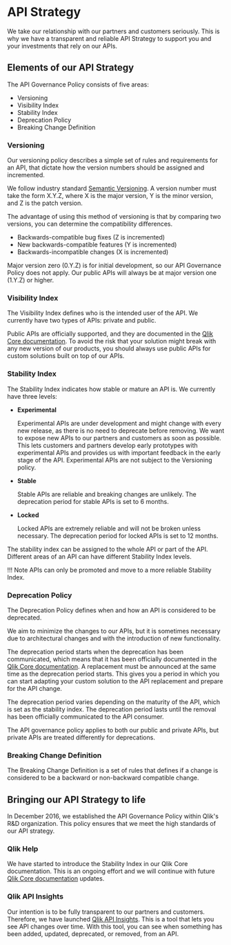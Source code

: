 # API Strategy

We take our relationship with our partners and customers seriously. This is why we have a transparent
and reliable API Strategy to support you and your investments that rely on our APIs.

## Elements of our API Strategy

The API Governance Policy consists of five areas:

* Versioning
* Visibility Index
* Stability Index
* Deprecation Policy
* Breaking Change Definition

### Versioning

Our versioning policy describes a simple set of rules and requirements for an API, that dictate how the version
numbers should be assigned and incremented.

We follow industry standard [Semantic Versioning](https://semver.org/). A version number must take the form
X.Y.Z, where X is the major version, Y is the minor version, and Z is the patch version.

The advantage of using this method of versioning is that by comparing two versions, you can
determine the compatibility differences.

* Backwards-compatible bug fixes (Z is incremented)
* New backwards-compatible features (Y is incremented)
* Backwards-incompatible changes (X is incremented)

Major version zero (0.Y.Z) is for initial development, so our API Governance Policy does not apply. Our
public APIs will always be at major version one (1.Y.Z) or higher.

### Visibility Index

The Visibility Index defines who is the intended user of the API. We currently have two types of
APIs: private and public.

Public APIs are officially supported, and they are documented in the
[Qlik Core documentation](/docs/home.md).
To avoid the risk that your solution might break with any new version of our products,
you should always use public APIs for custom solutions built on top of our APIs.

### Stability Index

The Stability Index indicates how stable or mature an API is.
We currently have three levels:

* **Experimental**

    Experimental APIs are under development and might change with every new release, as
    there is no need to deprecate before removing.
    We want to expose new APIs to our partners and customers as soon as possible.
    This lets customers and partners develop early prototypes with experimental APIs and
    provides us with important feedback in the early stage of the API. Experimental APIs
    are not subject to the Versioning policy.

* **Stable**

    Stable APIs are reliable and breaking changes are unlikely. The deprecation period for stable
    APIs is set to 6 months.

* **Locked**

    Locked APIs are extremely reliable and will not be broken unless necessary. The
    deprecation period for locked APIs is set to 12 months.

The stability index can be assigned to the whole API or part of the API.
Different areas of an API can have different Stability Index levels.

!!! Note
    APIs can only be promoted and move to a more reliable Stability Index.

### Deprecation Policy

The Deprecation Policy defines when and how an API is considered to be deprecated.

We aim to minimize the changes to our APIs, but it is sometimes necessary due to
architectural changes and with the introduction of new functionality.

The deprecation period starts when the deprecation has been communicated, which means that it has
been officially documented in the
[Qlik Core documentation](/docs/home.md).
A replacement must be announced at the same time as the deprecation period starts. This gives
you a period in which you can start adapting your custom solution to the API replacement
and prepare for the API change.

The deprecation period varies depending on the maturity of the API, which is set as the stability index.
The deprecation period lasts until the removal has been officially communicated to the API consumer.

The API governance policy applies to both our public and private APIs,
but private APIs are treated differently for deprecations.

### Breaking Change Definition

The Breaking Change Definition is a set of rules that defines if a change is considered to be a backward or
non-backward compatible change.

## Bringing our API Strategy to life

In December 2016, we established the API Governance Policy within Qlik's R&D organization.
This policy ensures that we meet the high standards of our API strategy.

### Qlik Help

We have started to introduce the Stability Index in our Qlik Core
documentation.
This is an ongoing effort and we will continue with future
[Qlik Core documentation](/docs/home.md)
updates.

### Qlik API Insights

Our intention is to be fully transparent to our partners and customers.
Therefore, we have launched
[Qlik API Insights](https://api-insights.qlik.com/?_ga=2.240450371.1316921484.1517254575-1425872494.1511967817#/start-page).
This is a tool that lets you see API changes over time.
With this tool, you can see when something has been added, updated, deprecated, or removed, from an API.
